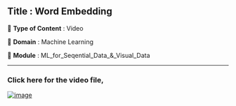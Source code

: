 ## Title : Word Embedding
🔴 **Type of Content** : Video

🔴 **Domain** : Machine Learning

🔴 **Module** : ML_for_Seqential_Data_&_Visual_Data

*********************************************************************

### Click here for the video file,

[![image](https://github.com/HastiSutaria/winter-of-contributing/blob/Machine_Learning/Machine_Learning/ML_For_Sequential_Data_%26_Visual_Data/Assets/Word_Embedding.png)](https://drive.google.com/file/d/1kTB1FBJv5ROG7VB5c-mhIxiJn63a3TdR/view?usp=sharing)
